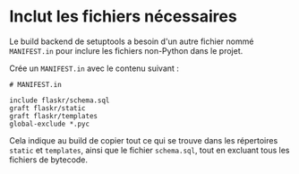 # Inclut les fichiers nécessaires

Le build backend de setuptools a besoin d'un autre fichier nommé `MANIFEST.in` pour inclure les fichiers non-Python dans le projet.

Crée un `MANIFEST.in` avec le contenu suivant :

```none
# MANIFEST.in

include flaskr/schema.sql
graft flaskr/static
graft flaskr/templates
global-exclude *.pyc
```

Cela indique au build de copier tout ce qui se trouve dans les répertoires `static` et `templates`, ainsi que le fichier `schema.sql`, tout en excluant tous les fichiers de bytecode.
